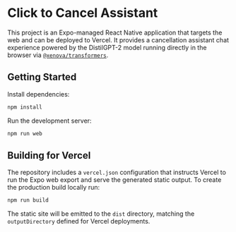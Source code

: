 # Click to Cancel Assistant

This project is an Expo-managed React Native application that targets the web and can be deployed to Vercel. It provides a cancellation assistant chat experience powered by the DistilGPT-2 model running directly in the browser via [`@xenova/transformers`](https://github.com/xenova/transformers.js).

## Getting Started

Install dependencies:

```bash
npm install
```

Run the development server:

```bash
npm run web
```

## Building for Vercel

The repository includes a `vercel.json` configuration that instructs Vercel to run the Expo web export and serve the generated static output. To create the production build locally run:

```bash
npm run build
```

The static site will be emitted to the `dist` directory, matching the `outputDirectory` defined for Vercel deployments.
